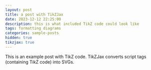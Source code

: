 ```yaml
---
layout: post
title: a post with TikZJax
date: 2023-12-12 22:25:00
description: this is what included TikZ code could look like
tags: formatting diagrams
categories: sample-posts
hidden: true
tikzjax: true
---
```


This is an example post with TikZ code. TikZJax converts script tags (containing TikZ code) into SVGs.

<script type="text/tikz">
\begin{tikzpicture}
    \draw[red,fill=black!60!red] (0,0) circle [radius=1.5];
    \draw[green,fill=black!60!green] (0,0) circle [x radius=1.5cm, y radius=10mm];
    \draw[blue,fill=black!60!blue] (0,0) circle [x radius=1cm, y radius=5mm, rotate=30];
\end{tikzpicture}
</script>

